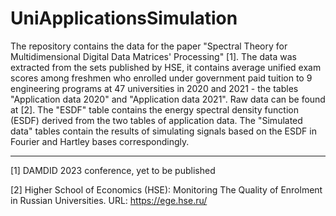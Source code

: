 # UniApplicationsSimulation
The repository contains the data for the paper "Spectral Theory for Multidimensional Digital Data Matrices' Processing" [1].
The data was extracted from the sets published by HSE, it contains average unified exam scores among freshmen who enrolled under government paid tuition to 9 engineering programs at 47 universities in 2020 and 2021 - the tables "Application data 2020" and "Application data 2021". Raw data can be found at [2].
The "ESDF" table contains the energy spectral density function (ESDF) derived from the two tables of application data.
The "Simulated data" tables contain the results of simulating signals based on the ESDF in Fourier and Hartley bases correspondingly.

__________________________________________________
[1] DAMDID 2023 conference, yet to be published

[2] Higher School of Economics (HSE): Monitoring The Quality of Enrolment in Russian Universities. URL: https://ege.hse.ru/
